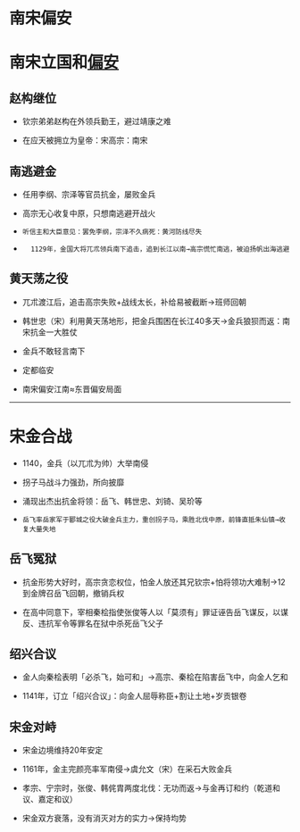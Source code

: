 # 南宋偏安

# 南宋立国和[偏安](https://baike.baidu.com/item/%E5%81%8F%E5%AE%89)

## 赵构继位

- 钦宗弟弟赵构在外领兵勤王，避过靖康之难

-   在应天被拥立为皇帝：宋高宗：南宋

## 南逃避金

- 任用李纲、宗泽等官员抗金，屡败金兵

-   高宗无心收复中原，只想南逃避开战火

-     听信主和大臣意见：罢免李纲，宗泽不久病死：黄河防线尽失

-       1129年，金国大将兀朮领兵南下追击，追到长江以南→高宗慌忙南逃，被迫扬帆出海逃避

## 黄天荡之役

- 兀朮渡江后，追击高宗失败+战线太长，补给易被截断→班师回朝

- 韩世忠（宋）利用黄天荡地形，把金兵围困在长江40多天→金兵狼狈而返：南宋抗金一大胜仗

-   金兵不敢轻言南下

- 定都临安

-   南宋偏安江南≈东晋偏安局面

---

# 宋金合战

- 1140，金兵（以兀朮为帅）大举南侵

-   拐子马战斗力强劲，所向披靡

-   涌现出杰出抗金将领：岳飞、韩世忠、刘锜、吴玠等

-     岳飞率岳家军于郾城之役大破金兵主力，重创拐子马，乘胜北伐中原，前锋直抵朱仙镇→收复大量失地

## 岳飞冤狱

- 抗金形势大好时，高宗贪恋权位，怕金人放还其兄钦宗+怕将领功大难制→12到金牌召岳飞回朝，撤销兵权

-   在高中同意下，宰相秦桧指使张俊等人以「莫须有」罪证诬告岳飞谋反，以谋反、违抗军令等罪名在狱中杀死岳飞父子

## 绍兴合议

- 金人向秦桧表明「必杀飞，始可和」→高宗、秦桧在陷害岳飞中，向金人乞和

-   1141年，订立「绍兴合议」：向金人屈辱称臣+割让土地+岁贡银卷

## 宋金对峙

- 宋金边境维持20年安定

- 1161年，金主完颜亮率军南侵→虞允文（宋）在采石大败金兵

- 孝宗、宁宗时，张俊、韩侂胄两度北伐：无功而返→与金再订和约（乾道和议、嘉定和议）

- 宋金双方衰落，没有消灭对方的实力→保持均势


